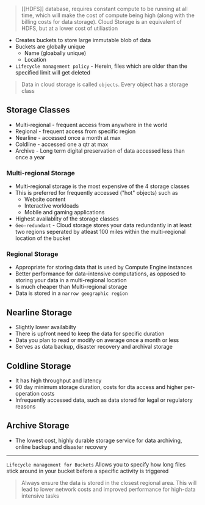 > [[HDFS]] database, requires constant compute to be running at all time, which will make the cost of compute being high (along with the billing costs for data storage). Cloud Storage is an equivalent of HDFS, but at a lower cost of utiliastion

- Creates buckets to store large immutable blob of data
- Buckets are globally unique
	- Name (gloabally unique)
	- Location
- `Lifecycle management policy` - Herein, files which are older than the specified limit will get deleted
> Data in cloud storage is called `objects`. Every object has a storage class
	
## Storage Classes
- Multi-regional - frequent access from anywhere in the world
- Regional - frequent access from specific region
- Nearline - accessed once a month at max
- Coldline - accessed one a qtr at max
- Archive - Long term digital preservation of data accessed less than once a year


### Multi-regional Storage

- Multi-regional storage is the most expensive of the 4 storage classes
- This is preferred for frequently accessed ("hot" objects) such as 
	- Website content
	- Interactive workloads
	- Mobile and gaming applications
-  Highest availablity of the storage classes
-  `Geo-redundant` - Cloud storage stores your data redundantly in at least two  regions seperated by atleast 100 miles within the multi-regional location of the bucket

### Regional Storage

- Appropriate for storing data that is used by Compute Engine instances
- Better performance for data-intensive computations, as opposed to storing your data in a multi-regional location
- Is much cheaper than Multi-regional storage
- Data is stored in a `narrow geographic region`

## Nearline Storage

- Slightly lower availabilty
- There is upfront need to keep the data for specific duration
- Data you plan to read or modify on average once a month or less
- Serves as data backup, disaster recovery and archival storage	

## Coldline Storage

- It has high throughput and latency 
- 90 day minimum storage duration, costs for dta access and higher per-operation costs
- Infrequently accessed data, such as data stored for legal or regulatory reasons

## Archive Storage

- The lowest cost, highly durable storage service for data archiving, online backup and disaster recovery

---

`Lifecycle management for Buckets` Allows you to specify how long files stick around in your bucket before a specific activity is triggered

> Always ensure the data is stored in the closest regional area. This will lead to lower network costs and improved performance for high-data intensive tasks